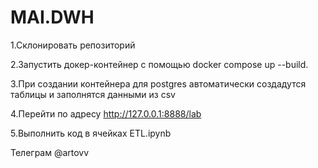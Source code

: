 # MAI.DWH
 1.Склонировать репозиторий  
 
 2.Запустить докер-контейнер с помощью docker compose up --build.  
 
 3.При создании контейнера для postgres автоматически создадутся таблицы и заполнятся данными из csv  
 
 4.Перейти по адресу http://127.0.0.1:8888/lab  
 
 5.Выполнить код в ячейках ETL.ipynb  
 

Телеграм @artovv

